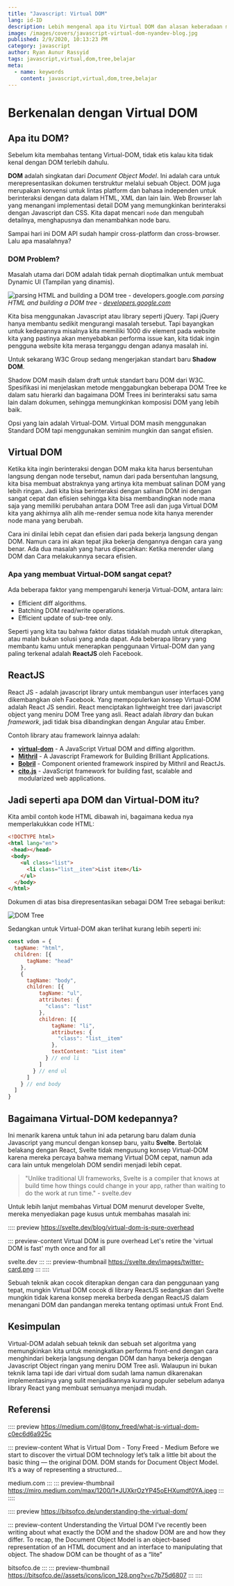 ```yaml
---
title: "Javascript: Virtual DOM"
lang: id-ID
description: Lebih mengenal apa itu Virtual DOM dan alasan keberadaan mereka dalam kemajuan Javascript.
image: /images/covers/javascript-virtual-dom-nyandev-blog.jpg
published: 2/9/2020, 10:13:23 PM
category: javascript
author: Ryan Aunur Rassyid
tags: javascript,virtual,dom,tree,belajar
meta:
  - name: keywords
    content: javascript,virtual,dom,tree,belajar
---
```

# Berkenalan dengan Virtual DOM

<Author name="Ryan Aunur Rassyid" />
<FeaturedImage 
  src="/images/covers/javascript-virtual-dom-nyandev-blog.jpg"
  author="Leo Foureaux"
  source="unsplash.com"
  sourceLink="https://unsplash.com/photos/inQCuuA1MMo" />

## Apa itu DOM?
Sebelum kita membahas tentang Virtual-DOM, tidak etis kalau kita tidak kenal dengan DOM terlebih dahulu.

**DOM** adalah singkatan dari *Document Object Model*. Ini adalah cara untuk merepresentasikan dokumen terstruktur melalui sebuah Object. DOM juga merupakan konvensi untuk lintas platform dan bahasa independen untuk berinteraksi dengan data dalam HTML, XML dan lain lain. Web Browser lah yang menangani implementasi detail DOM yang memungkinkan berinteraksi dengan Javascript dan CSS. Kita dapat mencari `node` dan mengubah detailnya, menghapusnya dan menambahkan node baru.

Sampai hari ini DOM API sudah hampir cross-platform dan cross-browser. Lalu apa masalahnya?

### DOM Problem?
Masalah utama dari DOM adalah tidak pernah dioptimalkan untuk membuat Dynamic UI (Tampilan yang dinamis).

![parsing HTML and building a DOM tree - developers.google.com](https://telegra.ph/file/55d8cb709a4728caa8d17.png)
*parsing HTML and building a DOM tree - [developers.google.com](https://developers.google.com/web/updates/2018/09/inside-browser-part3)*

Kita bisa menggunakan Javascript atau library seperti jQuery. Tapi jQuery hanya membantu sedikit mengurangi masalah tersebut. Tapi bayangkan untuk kedepannya misalnya kita memiliki 1000 div element pada website kita yang pastinya akan menyebabkan performa issue kan, kita tidak ingin pengguna website kita merasa terganggu dengan adanya masalah ini. 

Untuk sekarang W3C Group sedang mengerjakan standart baru **Shadow DOM**.

Shadow DOM masih dalam draft untuk standart baru DOM dari W3C. Spesifikasi ini menjelaskan metode menggabungkan beberapa DOM Tree ke dalam satu hierarki dan bagaimana DOM Trees ini berinteraksi satu sama lain dalam dokumen, sehingga memungkinkan komposisi DOM yang lebih baik.

Opsi yang lain adalah Virtual-DOM. Virtual DOM masih menggunakan Standard DOM tapi menggunakan seminim mungkin dan sangat efisien.

## Virtual DOM
Ketika kita ingin berinteraksi dengan DOM maka kita harus bersentuhan langsung dengan node tersebut, namun dari pada bersentuhan langsung, kita bisa membuat abstraknya yang artinya kita membuat salinan DOM yang lebih ringan. Jadi kita bisa berinteraksi dengan salinan DOM ini dengan sangat cepat dan efisien sehingga kita bisa membandingkan node mana saja yang memiliki perubahan antara DOM Tree asli dan juga Virtual DOM kita yang akhirnya alih alih me-render semua node kita hanya merender node mana yang berubah.

Cara ini dinilai lebih cepat dan efisien dari pada bekerja langsung dengan DOM. Namun cara ini akan tepat jika bekerja dengannya dengan cara yang benar. Ada dua masalah yang harus dipecahkan: Ketika merender ulang DOM dan Cara melakukannya secara efisien.

### Apa yang membuat Virtual-DOM sangat cepat?
Ada beberapa faktor yang mempengaruhi kenerja Virtual-DOM, antara lain:

- Efficient diff algorithms.
- Batching DOM read/write operations.
- Efficient update of sub-tree only.

Seperti yang kita tau bahwa faktor diatas tidaklah mudah untuk diterapkan, atau malah bukan solusi yang anda dapat. Ada beberapa library yang membantu kamu untuk menerapkan penggunaan Virtual-DOM dan yang paling terkenal adalah **ReactJS** oleh Facebook.

## ReactJS
React JS - adalah javascript library untuk membangun user interfaces yang dikembangkan oleh Facebook. Yang mempopulerkan konsep Virtual-DOM adalah React JS sendiri. React menciptakan lightweight tree dari javascript object yang meniru DOM Tree yang asli. React adalah *library* dan bukan *framework*, jadi tidak bisa dibandingkan dengan Angular atau Ember. 


Contoh library atau framework lainnya adalah:
- [**virtual-dom**](https://github.com/Matt-Esch/virtual-dom) - A JavaScript Virtual DOM and diffing algorithm.
- [**Mithril**](http://lhorie.github.io/mithril/) - A Javascript Framework for Building Brilliant Applications.
- [**Bobril**](https://github.com/Bobris/Bobril) - Component oriented framework inspired by Mithril and ReactJs.
- [**cito.js**](https://github.com/joelrich/citojs) - JavaScript framework for building fast, scalable and modularized web applications.

## Jadi seperti apa DOM dan Virtual-DOM itu?
Kita ambil contoh kode HTML dibawah ini, bagaimana kedua nya memperlakukkan code HTML:

```html
<!DOCTYPE html>
<html lang="en">
 <head></head>
 <body>
    <ul class="list">
      <li class="list__item">List item</li>
    </ul>
  </body>
</html>
```

Dokumen di atas bisa direpresentasikan sebagai DOM Tree sebagai berikut:

![DOM Tree](/images/posts/dom-element.png)

Sedangkan untuk Virtual-DOM akan terlihat kurang lebih seperti ini:

```js
const vdom = {
  tagName: "html",
  children: [{
      tagName: "head"
    },
    {
      tagName: "body",
      children: [{
          tagName: "ul",
          attributes: {
            "class": "list"
          },
          children: [{
              tagName: "li",
              attributes: {
                "class": "list__item"
              },
              textContent: "List item"
            } // end li
          ]
        } // end ul
      ]
    } // end body
  ]
}
```

## Bagaimana Virtual-DOM kedepannya?
Ini menarik karena untuk tahun ini ada petarung baru dalam dunia Javascript yang muncul dengan konsep baru, yaitu **Svelte**. Bertolak belakang dengan React, Svelte tidak mengusung konsep Virtual-DOM karena mereka percaya bahwa memang Virtual DOM cepat, namun ada cara lain untuk mengelolah DOM sendiri menjadi lebih cepat.  

> "Unlike traditional UI frameworks, Svelte is a compiler that knows at build time how things could change in your app, rather than waiting to do the work at run time." - svelte.dev

Untuk lebih lanjut membahas Virtual DOM menurut developer Svelte, mereka menyediakan page kusus untuk membahas masalah ini:

:::: preview https://svelte.dev/blog/virtual-dom-is-pure-overhead

::: preview-content Virtual DOM is pure overhead
Let's retire the 'virtual DOM is fast' myth once and for all

svelte.dev
:::
::: preview-thumbnail https://svelte.dev/images/twitter-card.png
:::
::::

Sebuah teknik akan cocok diterapkan dengan cara dan penggunaan yang tepat, mungkin Virtual DOM cocok di library ReactJS sedangkan dari Svelte mungkin tidak karena konsep mereka berbeda dengan ReactJS dalam menangani DOM dan pandangan mereka tentang optimasi untuk Front End.

## Kesimpulan
Virtual-DOM adalah sebuah teknik dan sebuah set algoritma yang memungkinkan kita untuk meningkatkan performa front-end dengan cara menghindari bekerja langsung dengan DOM dan hanya bekerja dengan Javascript Object ringan yang meniru DOM Tree asli. Walaupun ini bukan teknik lama tapi ide dari virtual dom sudah lama namun dikarenakan implementasinya yang sulit menjadikannya kurang populer sebelum adanya library React yang membuat semuanya menjadi mudah.

## Referensi
:::: preview https://medium.com/@tony_freed/what-is-virtual-dom-c0ec6d6a925c

::: preview-content What is Virtual Dom - Tony Freed - Medium
Before we start to discover the virtual DOM technology let’s talk a little bit about the basic thing — the original DOM. DOM stands for Document Object Model. It’s a way of representing a structured…

medium.com
:::
::: preview-thumbnail https://miro.medium.com/max/1200/1*JUXkrOzYP45oEHXumdf0YA.jpeg
:::
::::

:::: preview https://bitsofco.de/understanding-the-virtual-dom/

::: preview-content Understanding the Virtual DOM
I’ve recently been writing about what exactly the DOM and the shadow DOM are and how they differ. To recap, the Document Object Model is an object-based representation of an HTML document and an interface to manipulating that object. The shadow DOM can be thought of as a “lite”

bitsofco.de
:::
::: preview-thumbnail https://bitsofco.de//assets/icons/icon_128.png?v=c7b75d6807
:::
::::

<Disqus />
